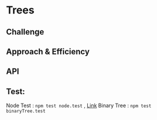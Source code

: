 # Trees
<!-- Short summary or background information -->

## Challenge
<!-- Description of the challenge -->

## Approach & Efficiency
<!-- What approach did you take? Why? What is the Big O space/time for this approach? -->

## API
<!-- Description of each method publicly available in each of your trees -->

## Test:
Node Test : `npm test node.test` , [Link](node.test.js)
Binary Tree : `npm test binaryTree.test` 